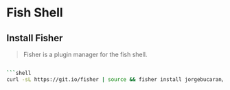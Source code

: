 # Fish Shell

## Install Fisher 

> Fisher is a plugin manager for the fish shell.

```bash

```shell
curl -sL https://git.io/fisher | source && fisher install jorgebucaran/fisher
```
